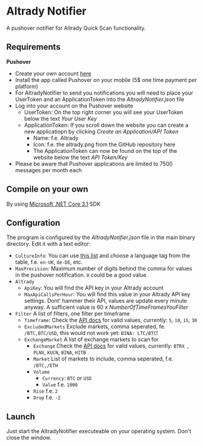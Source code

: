# Altrady Notifier

A pushover notifier for Altrady Quick Scan functionality.

## Requirements

**Pushover**
 * Create your own account [here](https://www.pushover.net)
 * Install the app called Pushover on your mobile (5$ one time payment per platform)
 * For AltradyNotifier to send you notifications you will need to place your UserToken and an ApplicationToken into the *AltradyNotifier.json* file
 * Log into your account on the Pushover website
   * UserToken: On the top right corner you will see your UserToken below the text *Your User Key* 
   * ApplicationToken: If you scroll down the website you can create a new applicatiopn by clicking *Create an Application/API Token*
     * Name: f.e. Altrady
     * Icon: f.e. the altrady.png from the GitHub repository here
     * The ApplicationToken can now be found on the top of the website below the text *API Token/Key*
 * Please be aware that Pushover applications are limited to 7500 messages per month each

## Compile on your own
By using [Microsoft .NET Core 3.1](https://dotnet.microsoft.com/download/dotnet-core/3.1) SDK

## Configuration
The program is configured by the *AltradyNotifier.json* file in the main binary directory. Edit it with a text editor:

 * `CultureInfo`: You can use [this list](https://docs.microsoft.com/en-us/openspecs/windows_protocols/ms-lcid/a9eac961-e77d-41a6-90a5-ce1a8b0cdb9c) and choose a language tag from the table, f.e. `en-UK`, `de-DE`, etc.
 * `MaxPrecision`: Maximum number of digits behind the comma for values in the pushover notification. `8` could be a good value
 * `Altrady`
   * `ApiKey`: You will find the API key in your Altrady account
   * `MaxApiCallsPerHour`: You will find this value in your Altrady API key settings. Dont' hammer their API, values are update every minute anyway. A sufficient value is 60 x *NumberOfTimeFramesYouFilter*
 * `Filter` A list of filters, one filter per timeframe
   * `Timeframe`: Check the [API docs](https://cryptobasescanner.docs.apiary.io/#reference/markets/v1marketsquickscan/get) for valid values, currently: `5`, `10`, `15`, `30`
   * `ExcludedMarkets` Exclude markets, comma seperated, fe. `/BTC,BTC/USD`, this would not work yet: `BINA: LTC/BTC`!
   * `ExchangeMarket` A list of exchange markets to scan for
     * `Exchange` Check the [API docs](https://cryptobasescanner.docs.apiary.io/#reference/markets/v1marketsquickscan/get) for valid values, currently: `BTRX `, `PLNX`, `KUCN`, `BINA`, `HITB`
     * `Market` List of markets to include, comma seperated, f.e. `/BTC,/ETH`
     * `Volume`
       * `Currency`: `BTC` or `USD`
       * `Value` f.e. `1000`
     * `Rise` f.e. `2`
     * `Drop` f.e. `-2`

## Launch
Just start the AltradyNotifier executeable on your operating system. Don't close the window.